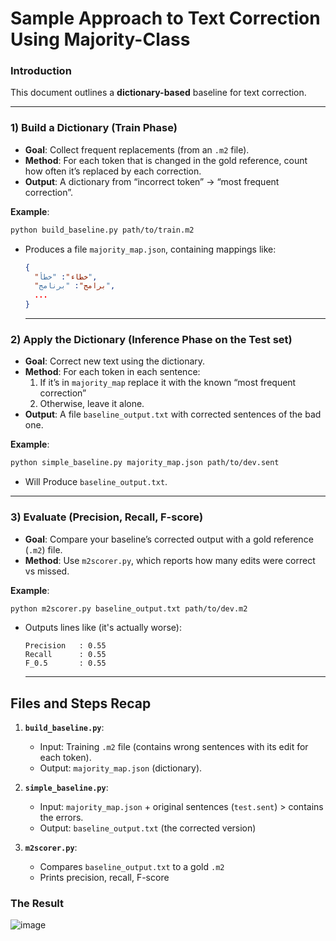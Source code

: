 # Sample Approach to Text Correction Using Majority-Class
### Introduction
This document outlines a **dictionary-based** baseline for text correction.

---
### 1) Build a Dictionary (Train Phase)

- **Goal**: Collect frequent replacements (from an `.m2` file).  
- **Method**: For each token that is changed in the gold reference, count how often it’s replaced by each correction.  
- **Output**: A dictionary from “incorrect token” → “most frequent correction”.

**Example**:
```bash
python build_baseline.py path/to/train.m2
```
- Produces a file `majority_map.json`, containing mappings like:
  ```json
  {
    "خطاء": "خطأ",
    "برامج": "برنامج",
    ...
  }
  ```
  ---
### 2) Apply the Dictionary (Inference Phase on the Test set)

- **Goal**: Correct new text using the dictionary.  
- **Method**: For each token in each sentence:
  1. If it’s in `majority_map` replace it with the known “most frequent correction”  
  2. Otherwise, leave it alone.  
- **Output**: A file `baseline_output.txt` with corrected sentences of the bad one.

**Example**:
```bash
python simple_baseline.py majority_map.json path/to/dev.sent
```
- Will Produce `baseline_output.txt`.

---

### 3) Evaluate (Precision, Recall, F-score)

- **Goal**: Compare your baseline’s corrected output with a gold reference (`.m2`) file.  
- **Method**: Use `m2scorer.py`, which reports how many edits were correct vs missed.

**Example**:
```bash
python m2scorer.py baseline_output.txt path/to/dev.m2
```
- Outputs lines like (it's actually worse):
  ```
  Precision   : 0.55
  Recall      : 0.55
  F_0.5       : 0.55
  ```

  ---
## Files and Steps Recap

1. **`build_baseline.py`**:  
   - Input: Training `.m2` file (contains wrong sentences with its edit for each token).
   - Output: `majority_map.json` (dictionary).

2. **`simple_baseline.py`**:  
   - Input: `majority_map.json` + original sentences (`test.sent`) > contains the errors.
   - Output: `baseline_output.txt` (the corrected version)

3. **`m2scorer.py`**:  
   - Compares `baseline_output.txt` to a gold `.m2`  
   - Prints precision, recall, F-score  

### The Result
![image](https://github.com/SL6I/Text-Correction/blob/ed62f6148f8c9e030ab284cb05eccd6228144db9/Images/Simple%20Baseline.jpg)
